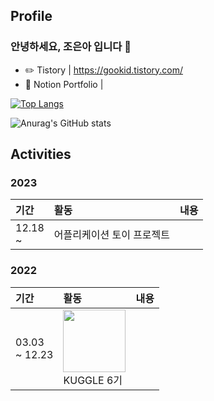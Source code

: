 ## Profile
### 안녕하세요, 조은아 입니다 👋


- ✏️ Tistory | https://gookid.tistory.com/
- 📑 Notion Portfolio | 

[![Top Langs](https://github-readme-stats.vercel.app/api/top-langs/?username=eunalunacho&layout=compact)](https://github.com/eunalunacho/github-readme-stats)

![Anurag's GitHub stats](https://github-readme-stats.vercel.app/api?username=eunalunacho&show_icons=true&theme=gruvbox)

## Activities
### 2023
|기간|활동|내용|
|:---|:---|:---|
|12.18 <br> ~ |어플리케이션 토이 프로젝트||

### 2022
|기간|활동|내용|
|:---|:---|:---|
|03.03 <br> ~ 12.23|<img src="https://github.com/eunalunacho/eunalunacho/assets/132866603/31404032-cd9e-4942-ad1a-d65573be8a9f" width="100" height="100"> <br> KUGGLE 6기||
